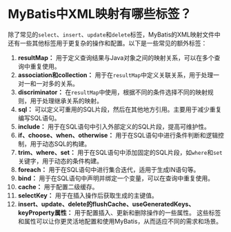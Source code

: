 # MyBatis中XML映射有哪些标签？
除了常见的`select`、`insert`、`update`和`delete`标签，MyBatis的XML映射文件中还有一些其他标签用于更复杂的操作和配置。以下是一些常见的额外标签：
1.  **resultMap：** 用于定义查询结果与Java对象之间的映射关系，可以在多个查询中重复使用。 
2.  **association和collection：** 用于在`resultMap`中定义关联关系，用于处理一对一和一对多的关系。 
3.  **discriminator：** 在`resultMap`中使用，根据不同的条件选择不同的映射规则，用于处理继承关系的映射。 
4.  **sql：** 可以定义可重用的SQL片段，然后在其他地方引用。主要用于减少重复编写SQL语句。 
5.  **include：** 用于在SQL语句中引入外部定义的SQL片段，提高可维护性。 
6.  **if、choose、when、otherwise：** 用于在SQL语句中进行条件判断和逻辑控制，用于动态SQL的构建。 
7.  **trim、where、set：** 用于在SQL语句中添加固定的SQL片段，如`where`和`set`关键字，用于动态的条件构建。 
8.  **foreach：** 用于在SQL语句中进行集合迭代，适用于生成IN语句等。 
9.  **bind：** 用于在SQL语句中声明并绑定一个变量，可以在查询中重复使用。 
10.  **cache：** 用于配置二级缓存。 
11.  **selectKey：** 用于在插入操作后获取生成的主键值。 
12.  **insert、update、delete的flushCache、useGeneratedKeys、keyProperty属性：** 用于配置插入、更新和删除操作的一些属性。 
这些标签和属性可以让你更灵活地配置和使用MyBatis，从而适应不同的需求和场景。
